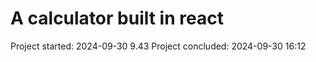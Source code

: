 # A calculator built in react

Project started: 2024-09-30 9.43
Project concluded: 2024-09-30 16:12
